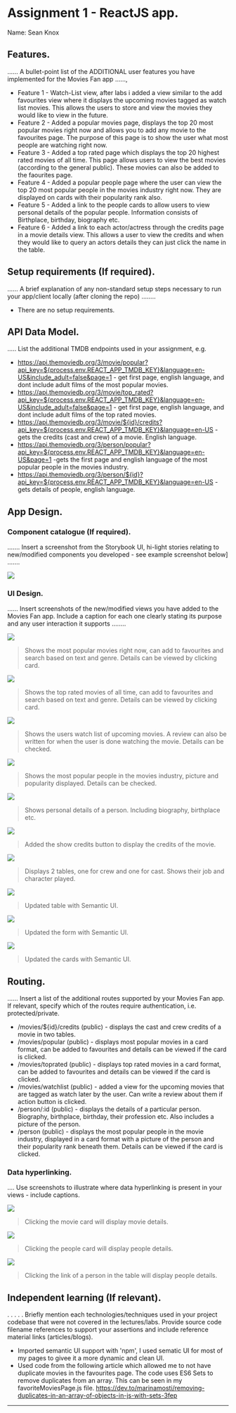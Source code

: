 # Assignment 1 - ReactJS app.

Name: Sean Knox

## Features.

...... A bullet-point list of the ADDITIONAL user features you have implemented for the  Movies Fan app ......,
 
 + Feature 1 - Watch-List view, after labs i added a view similar to the add favourites view where it displays the upcoming movies tagged as watch list movies. This allows the users to store and view the movies they would like to view in the future.
 + Feature 2 - Added a popular movies page, displays the top 20 most popular movies right now and allows you to add any movie to the favourites page. The purpose of this page is to show the user what most people are watching right now. 
 + Feature 3 - Added a top rated page which displays the top 20 highest rated movies of all time. This page allows users to view the best movies (according to the general public). These movies can also be added to the faourites page.
 + Feature 4 - Added a popular people page where the user can view the top 20 most popular people in the movies industry right now. They are displayed on cards with their popularity rank also.
 + Feature 5 - Added a link to the people cards to allow users to view personal details of the popular people. Information consists of Birthplace, birthday, biography etc.
 + Feature 6 - Added a link to each actor/actress through the credits page in a movie details view. This allows a user to view the credits and when they would like to query an actors details they can just click the name in the table.

## Setup requirements (If required).

...... A brief explanation of any non-standard setup steps necessary to run your app/client locally (after cloning the repo) ........

+ There are no setup requirements. 

## API Data Model.

..... List the additional TMDB endpoints used in your assignment, e.g.

+ https://api.themoviedb.org/3/movie/popular?api_key=${process.env.REACT_APP_TMDB_KEY}&language=en-US&include_adult=false&page=1 - get first page, english language, and dont include adult films of the most popular movies.
+ https://api.themoviedb.org/3/movie/top_rated?api_key=${process.env.REACT_APP_TMDB_KEY}&language=en-US&include_adult=false&page=1 - get first page, english language, and dont include adult films of the top rated movies.
+ https://api.themoviedb.org/3/movie/${id}/credits?api_key=${process.env.REACT_APP_TMDB_KEY}&language=en-US - gets the credits (cast and crew) of a movie. English language.
+ https://api.themoviedb.org/3/person/popular?api_key=${process.env.REACT_APP_TMDB_KEY}&language=en-US&page=1 -gets the first page and english language of the most popular people in the movies industry.
+ https://api.themoviedb.org/3/person/${id}?api_key=${process.env.REACT_APP_TMDB_KEY}&language=en-US - gets details of people, english language.

## App Design.

### Component catalogue (If required).

....... Insert a screenshot from the Storybook UI, hi-light stories relating to new/modified components you developed - see example screenshot below] .......

![][stories]

### UI Design.

...... Insert screenshots of the new/modified views you have added to the Movies Fan app. Include a caption for each one clearly stating its purpose and any user interaction it supports ........

![][popularMovies]
>Shows the most popular movies right now, can add to favourites and search based on text and genre. Details can be viewed by clicking card.

![][topratedMovies]
>Shows the top rated movies of all time, can add to favourites and search based on text and genre. Details can be viewed by clicking card.

![][watchList]
>Shows the users watch list of upcoming movies. A review can also be written for when the user is done watching the movie. Details can be checked.

![][popularPeople]
>Shows the most popular people in the movies industry, picture and popularity displayed. Details can be checked.

![][peopleDetails]
>Shows personal details of a person. Including biography, birthplace etc.

![][movieDetail]
>Added the show credits button to display the credits of the movie.

![][movieCredits]
>Displays 2 tables, one for crew and one for cast. Shows their job and character played. 

![][movieReviews]
>Updated table with Semantic UI.

![][writeReview]
>Updated the form with Semantic UI.

![][cardUpdate]
>Updated the cards with Semantic UI.


## Routing.

...... Insert a list of the additional routes supported by your Movies Fan app. If relevant, specify which of the routes require authentication, i.e. protected/private.

+ /movies/${id}/credits (public) - displays the cast and crew credits of a movie in two tables.
+ /movies/popular (public) - displays most popular movies in a card format, can be added to favourites and details can be viewed if the card is clicked. 
+ /movies/toprated (public) - displays top rated movies in a card format, can be added to favourites and details can be viewed if the card is clicked.
+ /movies/watchlist (public) - added a view for the upcoming movies that are tagged as watch later by the user. Can write a review about them if action button is clicked. 
+ /person/:id (public) - displays the details of a particular person. Biography, birthplace, birthday, their profession etc. Also includes a picture of the person.
+ /person (public) - displays the most popular people in the movie industry, displayed in a card format with a picture of the person and their popularity rank beneath them. Details can be viewed if the card is clicked.


### Data hyperlinking.

.... Use screenshots to illustrate where data hyperlinking is present in your views - include captions.

![][movieCardLink]
>Clicking the movie card will display movie details.

![][peopleCardLink]
>Clicking the people card will display people details.

![][peopleLink]
>Clicking the link of a person in the table will display people details.

## Independent learning (If relevant).

. . . . . Briefly mention each technologies/techniques used in your project codebase that were not covered in the lectures/labs. Provide source code filename references to support your assertions and include reference material links (articles/blogs).

+ Imported semantic UI support with 'npm', I used sematic UI for most of my pages to givee it a more dynamic and clean UI.
+ Used code from the following article which allowed me to not have duplicate movies in the favourites page. The code uses ES6 Sets to remove duplicates from an array. This can be seen in my favoriteMoviesPage.js file.
https://dev.to/marinamosti/removing-duplicates-in-an-array-of-objects-in-js-with-sets-3fep

---------------------------------

[model]: ./data.jpg
[movieDetail]: ./public/movieDetail.png
[review]: ./public/review.png
[reviewLink]: ./public/reviewLink.png
[cardLink]: ./public/cardLink.png
[stories]: ./public/storybook.png
[movieCardLink]: ./public/movieCardLink.png
[peopleCardLink]: ./public/peopleCardLink.png
[peopleLink]: ./public/peopleLink.png
[topratedMovies]: ./public/topratedMovies.png
[popularMovies]: ./public/popularMovies.png
[watchList]: ./public/watchList.png
[popularPeople]: ./public/popularPeople.png
[peopleDetails]: ./public/peopleDetails.png
[movieDetail]: ./public/movieDetail.png
[movieCredits]: ./public/movieCredits.png
[movieReviews]: ./public/movieReviews.png
[writeReview]: ./public/writeReview.png
[cardUpdate]: ./public/cardUpdate.png